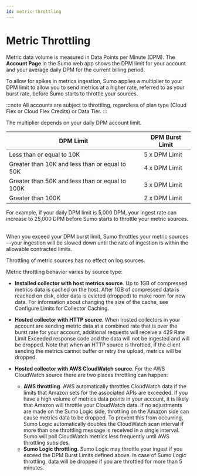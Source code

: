 ```yaml
---
id: metric-throttling
---
```


# Metric Throttling

Metric data volume is measured in Data Points per Minute (DPM). The **Account Page** in the Sumo web app shows the DPM limit for your account and your average daily DPM for the current billing period.

To allow for spikes in metrics ingestion, Sumo applies a multiplier to your DPM limit to allow you to send metrics at a higher rate, referred to as your burst rate, before Sumo starts to throttle your sources.

:::note
All accounts are subject to throttling, regardless of plan type (Cloud Flex or Cloud Flex Credits) or Data Tier.
:::

The multiplier depends on your daily DPM account limit.   

| DPM Limit | DPM Burst Limit |
|--|--|
| Less than or equal to 10K | 5 x DPM Limit |
| Greater than 10K and less than or equal to 50K  | 4 x DPM Limit |
| Greater than 50K and less than or equal to 100K | 3 x DPM Limit |
| Greater than 100K | 2 x DPM Limit |

For example, if your daily DPM limit is 5,000 DPM, your ingest rate can increase to 25,000 DPM before Sumo starts to throttle your metric sources.  

When you exceed your DPM burst limit, Sumo throttles your metric sources—your ingestion will be slowed down until the rate of ingestion is within the allowable contracted limits.

Throttling of metric sources has no effect on log sources.

Metric throttling behavior varies by source type:

* **Installed collector with host metrics source**. Up to 1GB of compressed metrics data is cached on the host. After 1GB of compressed data is reached on disk, older data is evicted (dropped) to make room for new data. For information about changing the size of the cache, see Configure Limits for Collector Caching.
* **Hosted collector with HTTP source**. When hosted collectors in your account are sending metric data at a combined rate that is over the burst rate for your account, additional requests will receive a 429 Rate Limit Exceeded response code and the data will not be ingested and will be dropped. Note that when an HTTP source is throttled, if the client sending the metrics cannot buffer or retry the upload, metrics will be dropped.
* **Hosted collector with AWS CloudWatch source**. For the AWS CloudWatch source there are two places throttling can happen: 

  * **AWS throttling**. AWS automatically throttles CloudWatch data if the limits that Amazon sets for the associated APIs are exceeded. If you have a high volume of metrics data points in your account, it is likely that Amazon will throttle your CloudWatch data. If no adjustments are made on the Sumo Logic     side, throttling on the Amazon side can cause metrics data to be dropped. To prevent this from occurring, Sumo Logic automatically doubles the CloudWatch scan interval if more than one throttling message is received in a single interval. Sumo will poll CloudWatch metrics less frequently until AWS throttling subsides. 
  * **Sumo Logic throttling**. Sumo Logic may throttle your ingest if you exceed the DPM Burst Limits defined above. In case of Sumo Logic throttling, data will be dropped if you are throttled for more than 5 minutes.
